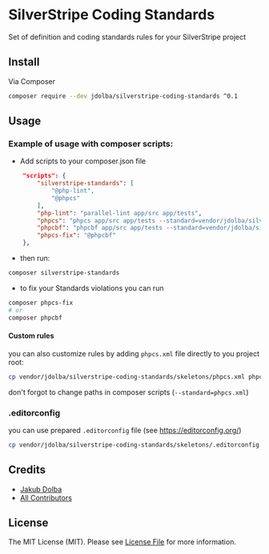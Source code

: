# SilverStripe Coding Standards

Set of definition and coding standards rules for your SilverStripe project

## Install

Via Composer

```bash
composer require --dev jdolba/silverstripe-coding-standards ^0.1
```

## Usage

### Example of usage with composer scripts:

* Add scripts to your composer.json file 
```json
    "scripts": {
        "silverstripe-standards": [
            "@php-lint",
            "@phpcs"
        ],
        "php-lint": "parallel-lint app/src app/tests",
        "phpcs": "phpcs app/src app/tests --standard=vendor/jdolba/silverstripe-coding-standards/definitions/php/phpcs-ss4.xml --extensions=php --encoding=utf-8",
        "phpcbf": "phpcbf app/src app/tests --standard=vendor/jdolba/silverstripe-coding-standards/definitions/php/phpcs-ss4.xml --extensions=php --encoding=utf-8",
        "phpcs-fix": "@phpcbf"
    },
```

* then run:
```bash
composer silverstripe-standards
```

* to fix your Standards violations you can run
```bash
composer phpcs-fix
# or
composer phpcbf

```

#### Custom rules

you can also customize rules by adding `phpcs.xml` file directly to you project root:
```bash
cp vendor/jdolba/silverstripe-coding-standards/skeletons/phpcs.xml phpcs.xml
```
don't forgot to change paths in composer scripts (`--standard=phpcs.xml`)

### .editorconfig

you can use prepared `.editorconfig` file (see https://editorconfig.org/)

```bash
cp vendor/jdolba/silverstripe-coding-standards/skeletons/.editorconfig .editorconfig 
```

## Credits

- [Jakub Dolba][link-author]
- [All Contributors][link-contributors]

## License

The MIT License (MIT). Please see [License File](LICENSE.md) for more information.

[ico-version]: https://img.shields.io/packagist/v/jakubdolba/silverstripe-coding-standards.svg?style=flat-square
[ico-license]: https://img.shields.io/badge/license-MIT-brightgreen.svg?style=flat-square
[ico-downloads]: https://img.shields.io/packagist/dt/jakubdolba/silverstripe-coding-standards.svg?style=flat-square

[link-packagist]: https://packagist.org/packages/jakubdolba/silverstripe-coding-standards
[link-downloads]: https://packagist.org/packages/jakubdolba/silverstripe-coding-standards
[link-author]: https://github.com/JakubDolba
[link-contributors]: ../../contributors
